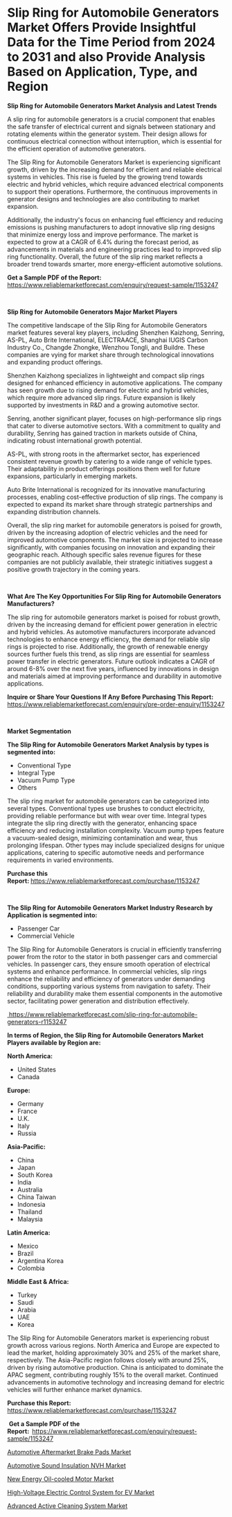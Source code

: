 <p><h1>Slip Ring for Automobile Generators Market Offers Provide Insightful Data for the Time Period from 2024 to 2031 and also Provide Analysis Based on Application, Type, and Region</h1></p><p><strong>Slip Ring for Automobile Generators Market Analysis and Latest Trends</strong></p>
<p><p>A slip ring for automobile generators is a crucial component that enables the safe transfer of electrical current and signals between stationary and rotating elements within the generator system. Their design allows for continuous electrical connection without interruption, which is essential for the efficient operation of automotive generators.</p><p>The Slip Ring for Automobile Generators Market is experiencing significant growth, driven by the increasing demand for efficient and reliable electrical systems in vehicles. This rise is fueled by the growing trend towards electric and hybrid vehicles, which require advanced electrical components to support their operations. Furthermore, the continuous improvements in generator designs and technologies are also contributing to market expansion.</p><p>Additionally, the industry's focus on enhancing fuel efficiency and reducing emissions is pushing manufacturers to adopt innovative slip ring designs that minimize energy loss and improve performance. The market is expected to grow at a CAGR of 6.4% during the forecast period, as advancements in materials and engineering practices lead to improved slip ring functionality. Overall, the future of the slip ring market reflects a broader trend towards smarter, more energy-efficient automotive solutions.</p></p>
<p><strong>Get a Sample PDF of the Report:&nbsp;</strong> <a href="https://www.reliablemarketforecast.com/enquiry/request-sample/1153247?utm_campaign=1082&utm_medium=2&utm_source=Github&utm_content=ia&utm_term=04112024&utm_id=slip-ring-for-automobile-generators">https://www.reliablemarketforecast.com/enquiry/request-sample/1153247</a></p>
<p>&nbsp;</p>
<p><strong>Slip Ring for Automobile Generators Major Market Players</strong></p>
<p><p>The competitive landscape of the Slip Ring for Automobile Generators market features several key players, including Shenzhen Kaizhong, Senring, AS-PL, Auto Brite International, ELECTRAACE, Shanghai IUGIS Carbon Industry Co., Changde Zhongke, Wenzhou Tongli, and Buildre. These companies are vying for market share through technological innovations and expanding product offerings.</p><p>Shenzhen Kaizhong specializes in lightweight and compact slip rings designed for enhanced efficiency in automotive applications. The company has seen growth due to rising demand for electric and hybrid vehicles, which require more advanced slip rings. Future expansion is likely supported by investments in R&D and a growing automotive sector.</p><p>Senring, another significant player, focuses on high-performance slip rings that cater to diverse automotive sectors. With a commitment to quality and durability, Senring has gained traction in markets outside of China, indicating robust international growth potential.</p><p>AS-PL, with strong roots in the aftermarket sector, has experienced consistent revenue growth by catering to a wide range of vehicle types. Their adaptability in product offerings positions them well for future expansions, particularly in emerging markets.</p><p>Auto Brite International is recognized for its innovative manufacturing processes, enabling cost-effective production of slip rings. The company is expected to expand its market share through strategic partnerships and expanding distribution channels.</p><p>Overall, the slip ring market for automobile generators is poised for growth, driven by the increasing adoption of electric vehicles and the need for improved automotive components. The market size is projected to increase significantly, with companies focusing on innovation and expanding their geographic reach. Although specific sales revenue figures for these companies are not publicly available, their strategic initiatives suggest a positive growth trajectory in the coming years.</p></p>
<p>&nbsp;</p>
<p><strong>What Are The Key Opportunities For Slip Ring for Automobile Generators Manufacturers?</strong></p>
<p><p>The slip ring for automobile generators market is poised for robust growth, driven by the increasing demand for efficient power generation in electric and hybrid vehicles. As automotive manufacturers incorporate advanced technologies to enhance energy efficiency, the demand for reliable slip rings is projected to rise. Additionally, the growth of renewable energy sources further fuels this trend, as slip rings are essential for seamless power transfer in electric generators. Future outlook indicates a CAGR of around 6-8% over the next five years, influenced by innovations in design and materials aimed at improving performance and durability in automotive applications.</p></p>
<p><strong>Inquire or Share Your Questions If Any Before Purchasing This Report:</strong> <a href="https://www.reliablemarketforecast.com/enquiry/pre-order-enquiry/1153247?utm_campaign=1082&utm_medium=2&utm_source=Github&utm_content=ia&utm_term=04112024&utm_id=slip-ring-for-automobile-generators">https://www.reliablemarketforecast.com/enquiry/pre-order-enquiry/1153247</a></p>
<p>&nbsp;</p>
<p><strong>Market Segmentation</strong></p>
<p><strong>The Slip Ring for Automobile Generators Market Analysis by types is segmented into:</strong></p>
<p><ul><li>Conventional Type</li><li>Integral Type</li><li>Vacuum Pump Type</li><li>Others</li></ul></p>
<p><p>The slip ring market for automobile generators can be categorized into several types. Conventional types use brushes to conduct electricity, providing reliable performance but with wear over time. Integral types integrate the slip ring directly with the generator, enhancing space efficiency and reducing installation complexity. Vacuum pump types feature a vacuum-sealed design, minimizing contamination and wear, thus prolonging lifespan. Other types may include specialized designs for unique applications, catering to specific automotive needs and performance requirements in varied environments.</p></p>
<p><strong>Purchase this Report:&nbsp;</strong><a href="https://www.reliablemarketforecast.com/purchase/1153247?utm_campaign=1082&utm_medium=2&utm_source=Github&utm_content=ia&utm_term=04112024&utm_id=slip-ring-for-automobile-generators">https://www.reliablemarketforecast.com/purchase/1153247</a></p>
<p>&nbsp;</p>
<p><strong>The Slip Ring for Automobile Generators Market Industry Research by Application is segmented into:</strong></p>
<p><ul><li>Passenger Car</li><li>Commercial Vehicle</li></ul></p>
<p><p>The Slip Ring for Automobile Generators is crucial in efficiently transferring power from the rotor to the stator in both passenger cars and commercial vehicles. In passenger cars, they ensure smooth operation of electrical systems and enhance performance. In commercial vehicles, slip rings enhance the reliability and efficiency of generators under demanding conditions, supporting various systems from navigation to safety. Their reliability and durability make them essential components in the automotive sector, facilitating power generation and distribution effectively.</p></p>
<p><a href="https://www.reliablemarketforecast.com/slip-ring-for-automobile-generators-r1153247?utm_campaign=1082&utm_medium=2&utm_source=Github&utm_content=ia&utm_term=04112024&utm_id=slip-ring-for-automobile-generators">&nbsp;https://www.reliablemarketforecast.com/slip-ring-for-automobile-generators-r1153247</a></p>
<p><strong>In terms of Region, the Slip Ring for Automobile Generators Market Players available by Region are:</strong></p>
<p>
    <p> <strong> North America: </strong>
        <ul>
            <li>United States</li>
            <li>Canada</li>
        </ul>
        </p> 
    <p> <strong> Europe: </strong>
        <ul>
            <li>Germany</li>
            <li>France</li>
            <li>U.K.</li>
            <li>Italy</li>
            <li>Russia</li>
        </ul>
        </p> 
    <p> <strong> Asia-Pacific: </strong>
        <ul>
            <li>China</li>
            <li>Japan</li>
            <li>South Korea</li>
            <li>India</li>
            <li>Australia</li>
            <li>China Taiwan</li>
            <li>Indonesia</li>
            <li>Thailand</li>
            <li>Malaysia</li>
        </ul>
        </p> 
    <p> <strong> Latin America: </strong>
        <ul>
            <li>Mexico</li>
            <li>Brazil</li>
            <li>Argentina Korea</li>
            <li>Colombia</li>
        </ul>
        </p> 
    <p> <strong> Middle East & Africa: </strong>
        <ul>
            <li>Turkey</li>
            <li>Saudi</li>
            <li>Arabia</li>
            <li>UAE</li>
            <li>Korea</li>
        </ul>
    </p>
    </p>
<p><p>The Slip Ring for Automobile Generators market is experiencing robust growth across various regions. North America and Europe are expected to lead the market, holding approximately 30% and 25% of the market share, respectively. The Asia-Pacific region follows closely with around 25%, driven by rising automotive production. China is anticipated to dominate the APAC segment, contributing roughly 15% to the overall market. Continued advancements in automotive technology and increasing demand for electric vehicles will further enhance market dynamics.</p></p>
<p><strong>Purchase this Report: </strong><a href="https://www.reliablemarketforecast.com/purchase/1153247?utm_campaign=1082&utm_medium=2&utm_source=Github&utm_content=ia&utm_term=04112024&utm_id=slip-ring-for-automobile-generators">https://www.reliablemarketforecast.com/purchase/1153247</a></p>
<p>&nbsp;<strong>Get a Sample PDF of the Report:&nbsp;&nbsp;</strong><a href="https://www.reliablemarketforecast.com/enquiry/request-sample/1153247?utm_campaign=1082&utm_medium=2&utm_source=Github&utm_content=ia&utm_term=04112024&utm_id=slip-ring-for-automobile-generators">https://www.reliablemarketforecast.com/enquiry/request-sample/1153247</a></p>
<p><strong></strong></p>
<p><p><a href="https://github.com/marcouhbmammoc/Market-Research-Report-List-1/blob/main/automotive-aftermarket-brake-pads-market.md?utm_campaign=1082&utm_medium=2&utm_source=Github&utm_content=ia&utm_term=04112024&utm_id=slip-ring-for-automobile-generators">Automotive Aftermarket Brake Pads Market</a></p><p><a href="https://github.com/caetlinivcar/Market-Research-Report-List-1/blob/main/automotive-sound-insulation-nvh-market.md?utm_campaign=1082&utm_medium=2&utm_source=Github&utm_content=ia&utm_term=04112024&utm_id=slip-ring-for-automobile-generators">Automotive Sound Insulation NVH Market</a></p><p><a href="https://github.com/cleora2ime/Market-Research-Report-List-1/blob/main/new-energy-oil-cooled-motor-market.md?utm_campaign=1082&utm_medium=2&utm_source=Github&utm_content=ia&utm_term=04112024&utm_id=slip-ring-for-automobile-generators">New Energy Oil-cooled Motor Market</a></p><p><a href="https://github.com/judesaxav/Market-Research-Report-List-1/blob/main/high-voltage-electric-control-system-for-ev-market.md?utm_campaign=1082&utm_medium=2&utm_source=Github&utm_content=ia&utm_term=04112024&utm_id=slip-ring-for-automobile-generators">High-Voltage Electric Control System for EV Market</a></p><p><a href="https://github.com/raymederonmot/Market-Research-Report-List-1/blob/main/advanced-active-cleaning-system-market.md?utm_campaign=1082&utm_medium=2&utm_source=Github&utm_content=ia&utm_term=04112024&utm_id=slip-ring-for-automobile-generators">Advanced Active Cleaning System Market</a></p></p>